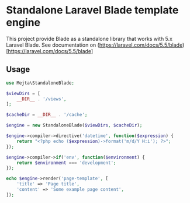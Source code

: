 # Standalone Laravel Blade template engine

This project provide Blade as a standalone library that works with 5.x Laravel Blade.
See documentation on (https://laravel.com/docs/5.5/blade)[https://laravel.com/docs/5.5/blade]

## Usage

```php
use Mejta\StandaloneBlade;

$viewDirs = [
    __DIR__ . '/views',
];

$cacheDir = __DIR__ . '/cache';

$engine = new StandaloneBlade($viewDirs, $cacheDir);

$engine->compiler->directive('datetime', function($expression) {
    return "<?php echo ($expression)->format('m/d/Y H:i'); ?>";
});

$engine->compiler->if('env', function($environment) {
    return $environment === 'development';
});

echo $engine->render('page-template', [
    'title' => 'Page title',
    'content' => 'Some example page content',
]);

```
